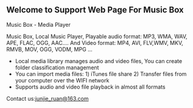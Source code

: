 ## Welcome to Support Web Page For Music Box

Music Box - Media Player

Music Box, Local Music Player, Playable audio format: MP3, WMA, WAV, APE, FLAC, OGG, AAC…. And Video format: MP4, AVI, FLV,WMV, MKV, RMVB, MOV, OGG, VODM, MPG …

- Local media library manages audio and video files, You can create folder classification management
- You can import media files: 1) iTunes file share 2) Transfer files from your computer over the WIFI network
- Supports audio and video file playback in almost all formats

Contact us:junjie_ruan@163.com
